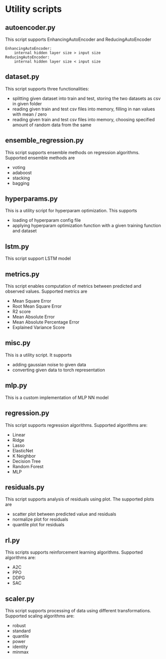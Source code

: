 # Utility scripts

## autoencoder.py

This script supports EnhancingAutoEncoder and ReducingAutoEncoder

	EnhancingAutoEncoder:
		internal hidden layer size > input size
	ReducingAutoEncoder:
		internal hidden layer size < input size

## dataset.py

This script supports three functionalities:

* splitting given dataset into train and test, storing the two datasets as csv in given folder
* reading given train and test csv files into memory, filling in nan values with mean / zero
* reading given train and test csv files into memory, choosing specified amount of random data from the same

## ensemble_regression.py

This script supports ensemble methods on regression algorithms. Supported ensemble methods are

* voting
* adaboost
* stacking
* bagging

## hyperparams.py

This is a utility script for hyperparam optimization. This supports

* loading of hyperparam config file
* applying hyperparam optimization function with a given training function and dataset

## lstm.py

This script support LSTM model

## metrics.py

This script enables computation of metrics between predicted and observed values. Supported metrics are

* Mean Square Error
* Root Mean Square Error
* R2 score
* Mean Absolute Error
* Mean Absolute Percentage Error
* Explained Variance Score

## misc.py

This is a utility script. It supports

* adding gaussian noise to given data
* converting given data to torch representation

## mlp.py

This is a custom implementation of MLP NN model

## regression.py

This script supports regression algorithms. Supported algorithms are:

* Linear
* Ridge
* Lasso
* ElasticNet
* K Neighbor
* Decision Tree
* Random Forest
* MLP

## residuals.py

This script supports analysis of residuals using plot. The supported plots are

* scatter plot between predicted value and residuals
* normalize plot for residuals
* quantile plot for residuals

## rl.py

This scripts supports reinforcement learning algorithms. Supported algorithms are:

* A2C
* PPO
* DDPG
* SAC

## scaler.py

This script supports processing of data using different transformations. Supported scaling algorithms are:

* robust
* standard
* quantile
* power
* identity
* minmax
